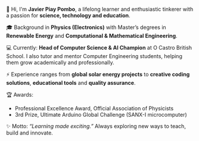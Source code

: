 👋 Hi, I'm **Javier Piay Pombo**, a lifelong learner and enthusiastic tinkerer with a passion for **science, technology and education**.

🎓 Background in **Physics (Electronics)** with Master’s degrees in **Renewable Energy** and **Computational & Mathematical Engineering**.

💻 Currently: **Head of Computer Science & AI Champion** at O Castro British School. I also tutor and mentor Computer Engineering students, helping them grow academically and professionally.

⚡ Experience ranges from **global solar energy projects** to **creative coding solutions**, **educational tools** and **quality assurance**.

🏆 Awards:

* Professional Excellence Award, Official Association of Physicists
* 3rd Prize, Ultimate Arduino Global Challenge (SANX-I microcomputer)

✨ Motto: *“Learning made exciting.”* Always exploring new ways to teach, build and innovate.
